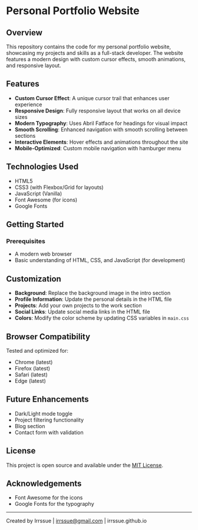 # Personal Portfolio Website

## Overview
This repository contains the code for my personal portfolio website, showcasing my projects and skills as a full-stack developer. The website features a modern design with custom cursor effects, smooth animations, and responsive layout.

## Features
- **Custom Cursor Effect**: A unique cursor trail that enhances user experience
- **Responsive Design**: Fully responsive layout that works on all device sizes
- **Modern Typography**: Uses Abril Fatface for headings for visual impact
- **Smooth Scrolling**: Enhanced navigation with smooth scrolling between sections
- **Interactive Elements**: Hover effects and animations throughout the site
- **Mobile-Optimized**: Custom mobile navigation with hamburger menu

## Technologies Used
- HTML5
- CSS3 (with Flexbox/Grid for layouts)
- JavaScript (Vanilla)
- Font Awesome (for icons)
- Google Fonts

## Getting Started

### Prerequisites
- A modern web browser
- Basic understanding of HTML, CSS, and JavaScript (for development)

## Customization
- **Background**: Replace the background image in the intro section
- **Profile Information**: Update the personal details in the HTML file
- **Projects**: Add your own projects to the work section
- **Social Links**: Update social media links in the HTML file
- **Colors**: Modify the color scheme by updating CSS variables in `main.css`

## Browser Compatibility
Tested and optimized for:
- Chrome (latest)
- Firefox (latest)
- Safari (latest)
- Edge (latest)

## Future Enhancements
- Dark/Light mode toggle
- Project filtering functionality
- Blog section
- Contact form with validation

## License
This project is open source and available under the [MIT License](LICENSE).

## Acknowledgements
- Font Awesome for the icons
- Google Fonts for the typography

---

Created by Irrssue | irrssue@gmail.com | irrssue.github.io